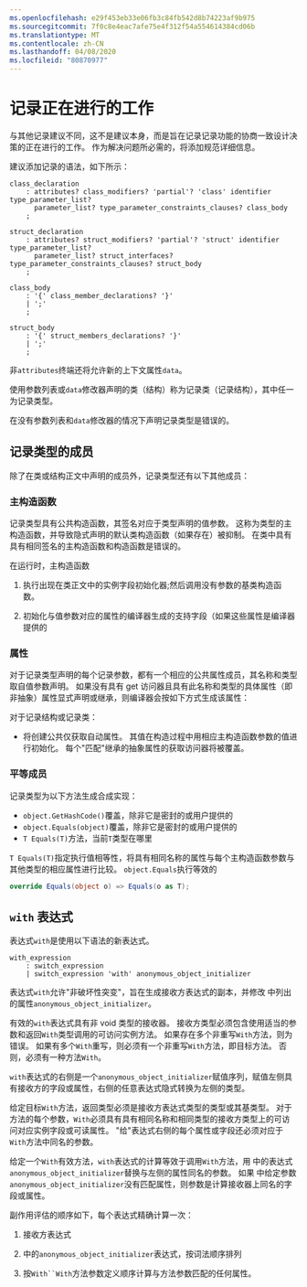 ```yaml
---
ms.openlocfilehash: e29f453eb33e06fb3c84fb542d8b74223af9b975
ms.sourcegitcommit: 7f0c8e4eac7afe75e4f312f54a554614384cd06b
ms.translationtype: MT
ms.contentlocale: zh-CN
ms.lasthandoff: 04/08/2020
ms.locfileid: "80870977"
---
```

# <a name="records-work-in-progress"></a>记录正在进行的工作

与其他记录建议不同，这不是建议本身，而是旨在记录记录功能的协商一致设计决策的正在进行的工作。 作为解决问题所必需的，将添加规范详细信息。

建议添加记录的语法，如下所示：

```antlr
class_declaration
    : attributes? class_modifiers? 'partial'? 'class' identifier type_parameter_list?
      parameter_list? type_parameter_constraints_clauses? class_body
    ;

struct_declaration
    : attributes? struct_modifiers? 'partial'? 'struct' identifier type_parameter_list?
      parameter_list? struct_interfaces? type_parameter_constraints_clauses? struct_body
    ;

class_body
    : '{' class_member_declarations? '}'
    | ';'
    ;

struct_body
    : '{' struct_members_declarations? '}'
    | ';'
    ;
```

非`attributes`终端还将允许新的上下文属性`data`。

使用参数列表或`data`修改器声明的类（结构）称为记录类（记录结构），其中任一为记录类型。

在没有参数列表和`data`修改器的情况下声明记录类型是错误的。

## <a name="members-of-a-record-type"></a>记录类型的成员

除了在类或结构正文中声明的成员外，记录类型还有以下其他成员：

### <a name="primary-constructor"></a>主构造函数

记录类型具有公共构造函数，其签名对应于类型声明的值参数。 这称为类型的主构造函数，并导致隐式声明的默认类构造函数（如果存在）被抑制。 在类中具有具有相同签名的主构造函数和构造函数是错误的。

在运行时，主构造函数

1. 执行出现在类正文中的实例字段初始化器;然后调用没有参数的基类构造函数。

1. 初始化与值参数对应的属性的编译器生成的支持字段（如果这些属性是编译器提供的

### <a name="properties"></a>属性

对于记录类型声明的每个记录参数，都有一个相应的公共属性成员，其名称和类型取自值参数声明。 如果没有具有 get 访问器且具有此名称和类型的具体属性（即非抽象）属性显式声明或继承，则编译器会按如下方式生成该属性：

对于记录结构或记录类：

* 将创建公共仅获取自动属性。 其值在构造过程中用相应主构造函数参数的值进行初始化。 每个"匹配"继承的抽象属性的获取访问器将被覆盖。

### <a name="equality-members"></a>平等成员

记录类型为以下方法生成合成实现：

* `object.GetHashCode()`覆盖，除非它是密封的或用户提供的
* `object.Equals(object)`覆盖，除非它是密封的或用户提供的
* `T Equals(T)`方法，当前`T`类型在哪里

`T Equals(T)`指定执行值相等性，将具有相同名称的属性与每个主构造函数参数与其他类型的相应属性进行比较。
`object.Equals`执行等效的

```C#
override Equals(object o) => Equals(o as T);
```

## <a name="with-expression"></a>`with` 表达式

表达式`with`是使用以下语法的新表达式。

```antlr
with_expression
    : switch_expression
    | switch_expression 'with' anonymous_object_initializer
```

表达式`with`允许"非破坏性突变"，旨在生成接收方表达式的副本，并修改 中列出的属性`anonymous_object_initializer`。

有效的`with`表达式具有非 void 类型的接收器。 接收方类型必须包含使用适当的参数和返回`With`类型调用的可访问实例方法。 如果存在多个非重写`With`方法，则为错误。 如果有多个`With`重写，则必须有一个非重写`With`方法，即目标方法。 否则，必须有一种方法`With`。

`with`表达式的右侧是一个`anonymous_object_initializer`赋值序列，赋值左侧具有接收方的字段或属性，右侧的任意表达式隐式转换为左侧的类型。

给定目标`With`方法，返回类型必须是接收方表达式类型的类型或其基类型。 对于方法的每个参数，`With`必须具有具有相同名称和相同类型的接收方类型上的可访问对应实例字段或可读属性。 "给"表达式右侧的每个属性或字段还必须对应于`With`方法中同名的参数。

给定一个`With`有效方法，`with`表达式的计算等效于调用`With`方法，用 中的表达式`anonymous_object_initializer`替换与左侧的属性同名的参数。 如果 中给定参数`anonymous_object_initializer`没有匹配属性，则参数是计算接收器上同名的字段或属性。

副作用评估的顺序如下，每个表达式精确计算一次：

1. 接收方表达式

2. 中的`anonymous_object_initializer`表达式，按词法顺序排列

3. 按`With``With`方法参数定义顺序计算与方法参数匹配的任何属性。
